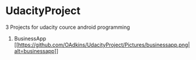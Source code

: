 # UdacityProject
3 Projects for udacity cource android programming

1. BusinessApp
[[https://github.com/OAdkins/UdacityProject/Pictures/businessapp.png|alt=businessapp]]
